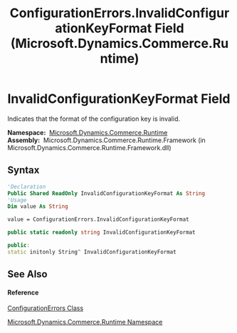 ﻿---
title: ConfigurationErrors.InvalidConfigurationKeyFormat Field (Microsoft.Dynamics.Commerce.Runtime)
TOCTitle: InvalidConfigurationKeyFormat Field
ms:assetid: F:Microsoft.Dynamics.Commerce.Runtime.ConfigurationErrors.InvalidConfigurationKeyFormat
ms:mtpsurl: https://technet.microsoft.com/en-us/library/microsoft.dynamics.commerce.runtime.configurationerrors.invalidconfigurationkeyformat(v=AX.60)
ms:contentKeyID: 49848221
ms.date: 05/18/2015
mtps_version: v=AX.60
f1_keywords:
- Microsoft.Dynamics.Commerce.Runtime.ConfigurationErrors.InvalidConfigurationKeyFormat
dev_langs:
- CSharp
- C++
- VB
---

# InvalidConfigurationKeyFormat Field

Indicates that the format of the configuration key is invalid.

**Namespace:**  [Microsoft.Dynamics.Commerce.Runtime](microsoft-dynamics-commerce-runtime-namespace.md)  
**Assembly:**  Microsoft.Dynamics.Commerce.Runtime.Framework (in Microsoft.Dynamics.Commerce.Runtime.Framework.dll)

## Syntax

``` vb
'Declaration
Public Shared ReadOnly InvalidConfigurationKeyFormat As String
'Usage
Dim value As String

value = ConfigurationErrors.InvalidConfigurationKeyFormat
```

``` csharp
public static readonly string InvalidConfigurationKeyFormat
```

``` c++
public:
static initonly String^ InvalidConfigurationKeyFormat
```

## See Also

#### Reference

[ConfigurationErrors Class](configurationerrors-class-microsoft-dynamics-commerce-runtime.md)

[Microsoft.Dynamics.Commerce.Runtime Namespace](microsoft-dynamics-commerce-runtime-namespace.md)

